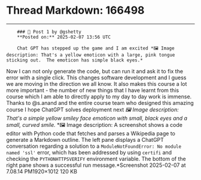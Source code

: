 # Thread Markdown: 166498

---

        ### 💬 Post 1 by @gshetty  
        **Posted on:** 2025-02-07 13:56 UTC  

        Chat GPT has stepped up the game and I am excited *🖼️ Image description: That's a yellow emoticon with a large, pink tongue sticking out.  The emoticon has simple black eyes.*
Now I can not only generate the code, but can run it and ask it to fix the error with a single click. This changes software development and I guess we are moving in the direction we all know. It also makes this course a lot more important -  the number of new things that I have learnt from this course which I am able to directly apply to my day to day work is immense. Thanks to @s.anand and the entire course team who designed this amazing course
I hope ChatGPT solves deployment next *🖼️ Image description: That's a simple yellow smiley face emoticon with small, black eyes and a small, curved smile.*
*🖼️ Image description: A screenshot shows a code editor with Python code that fetches and parses a Wikipedia page to generate a Markdown outline.  The left pane displays a ChatGPT conversation regarding a solution to a  `ModuleNotFoundError: No module named 'ssl'` error, which has been addressed by using `certifi` and checking the `PYTHONHTTPSVERIFY` environment variable. The bottom of the right pane shows a successful run message.*Screenshot 2025-02-07 at 7.08.14 PM1920×1012 120 KB

        